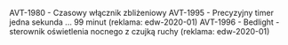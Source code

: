 AVT-1980 - Czasowy włącznik zbliżeniowy
AVT-1995 - Precyzyjny timer jedna sekunda ... 99 minut (reklama: edw-2020-01)
AVT-1996 - Bedlight - sterownik oświetlenia nocnego z czujką ruchy (reklama: edw-2020-01)